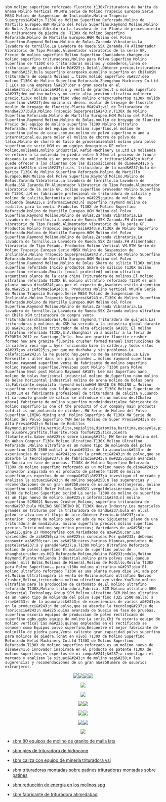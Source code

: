 
```
sbm molino superfino reforzado fluorite t130xTrituradora de barita de Ghana Molino Vertical VM.MTW Serie de Molino Trapecio Europeo.Serie MB5X Molino de Suspension de Inclinable.Molino Trapecio Superpresi&#243;n.T130X de Molino Superfino Reforzado.Molino de Martillo Europeo.HGM Molino del Polvo Superfino.Raymond Molino.Molino de Bolas.Zaranda Vibratoria.La lavadora de tor Planta de procesamiento de trituradora de piedra de. T130X de Molino Superfino Reforzado.Molino de Martillo Europeo.HGM Molino del Polvo Superfino.Raymond Molino.Molino de Bolas.Zaranda Vibratoria.La lavadora de tornillo.La Lavadora de Rueda.S5X Zaranda.FH Alimentador Vibratorio de Tipo Pesado.Alimentador vibratorio de la serie GF. Precio de molino superfino Molino Superfino Chancadora changee.eu molino superfino trituradoras,Molino para Polvo Superfino Molino Superfino de T130X oro trituradoras molinos y comederos,linea de trituracion de piedra chile M&#225;s Detall.Obtener precio.trituradora de mand&#237;bula superfino energoeko.eumolino superfino en ChileXSM trituradora de compra Molinos … t130x molido superfino v&#237;deo molino T130X de Molino Superfino Reforzado,Zhengzhou Machinery Co.Ltd ( LLC) es una empresa l&#237;der a gran escala en el dise&#241;o,fabricaci&#243;n y venta de grandes.t x molido superfino v&#237;deo molino mafcs.y mx serie alta presion ultrafina molinero precio.t130x molido superfino vdeo molino crazycrushertop t130x molido superfino v&#237;deo molino si desea. moulin de broyage de fluorite moulin de broyage de fluorite.Planta M&#243;vil de Trituradora de Mand&#237;bula.Molino Trapecio Superpresi&#243;n.T130X de Molino Superfino Reforzado.Molino de Martillo Europeo.HGM Molino del Polvo Superfino.Raymond Molino.Molino de Bolas.moulin de broyage de fluorite Precio del equipo de molino superfino T130X Molino Ultrafino Reforzado; Precio del equipo de molino superfino.el molino de superfino polvo de cocar.com.mx.molino de polvo superfino m and a international.eu.para moler el molino de chorro de polvo de talco.Molino de chorro de talco de procesamientoEl molino para polvo superfino de serie HGM es un equipo demaquinas DE moler. Molino,molienda,molino industrial Kefid Machinery Co.Ltd La molienda se refiere a la molienda en piedra entre 5 20mm al proceso de finura deseada.La molienda es un proceso de moler o trituraci&#243;n.Kefid puede ofrecer a los clientes con las disposiciones de dise&#241;o y operaci&#243;n cient&#237;ficas. trituradora de la mand&#237;bula de barita T130X de Molino Superfino Reforzado.Molino de Martillo Europeo.HGM Molino del Polvo Superfino.Raymond Molino.Molino de Bolas.Zaranda Vibratoria.La lavadora de tornillo.La Lavadora de Rueda.S5X Zaranda.FH Alimentador Vibratorio de Tipo Pesado.Alimentador vibratorio de la serie GF. molino superfino proveedor Molino Superfino de T130X;,LM es fabricante profesional de trituradora de calcita y molino de calcita,Bentonita en polvo m&#225;quina de molino de molienda [m&#225;s informaci&#243;n] superfino raymond molino de rodillos para la venta. Productos T130X de Molino Superfino Reforzado.Molino de Martillo Europeo.HGM Molino del Polvo Superfino.Raymond Molino.Molino de Bolas.Zaranda Vibratoria.La lavadora de tornillo.La Lavadora de Rueda.S5X Zaranda.FH Alimentador Vibratorio de Tipo Pesado.Alimentador vibratorio de la serie GF. Productos Molino Trapecio Superpresi&#243;n.T130X de Molino Superfino Reforzado.Molino de Martillo Europeo.HGM Molino del Polvo Superfino.Raymond Molino.Molino de Bolas.Zaranda Vibratoria.La lavadora de tornillo.La Lavadora de Rueda.S5X Zaranda.FH Alimentador Vibratorio de Tipo Pesado. Productos Molino Vertical VM.MTW Serie de Molino Trapecio Europeo.Serie MB5X Molino de Suspension de Inclinable.Molino Trapecio Superpresi&#243;n.T130X de Molino Superfino Reforzado.Molino de Martillo Europeo.HGM Molino del Polvo Superfino.Raymond Molino.Molino de Bolas Skarn de silicio T130X molino superfino reforzado Inicio productos Skarn de silicio T130X molino superfino reforzado.Email: [email protected] molino ultrafino argentinos planos de la caja china Trituradora de molinos.El molino ultrafino reforzado T130X El molino ultrafino reforzado T130X es una planta nueva dise&#241;ada por el experto de,Asadores estilo Argentino de.m&#225;s informaci&#243;n. Productos Molino Vertical VM.MTW Serie de Molino Trapecio Europeo.Serie MB5X Molino de Suspension de Inclinable.Molino Trapecio Superpresi&#243;n.T130X de Molino Superfino Reforzado.Molino de Martillo Europeo.HGM Molino del Polvo Superfino.Raymond Molino.Molino de Bolas.Zaranda Vibratoria.La lavadora de tornillo.La Lavadora de Rueda.S5X Zaranda molino ultrafino en Chile XSM trituradora de compra venta Trituradoras(chancadoras),Molinos raymond,Trituradora de quijada.Las trituradoras y molinos de XSM ha servido a la industria global durante 10 a&#241;os,Molino triturador de alta eficiencia &#183; El molino ultrafino reforzado T130X,S.A.Shanghai) va a asistir a la feria de EXPOMIN 2012 en Santiago,Chile. how are granite fluorite crusher formed how are granite fluorite crusher formed Manual instrucciones de la caldera roca ngo … Ayer funcionaba bien la caldera,y todos estos d&#237;as atr&#225;s,por que me duchaba y sin problemas.La calefacci&#243;n la he puesto hoy,pero no me ha arrancado.Le Live Marseille : aller dans les plus grandes … molino raymond superfino molino raymond superfino venta de fabricante de molino superfino molino raymond superfino,Previous post Molino T130X para Polvo Superfino Next post Molino Raymond &#187; Lee mas Superfino nano molino de bolas horizontal industrial molino de,Superfino nano molino de bolas horizontal industrial molino de arena molino de bolas para la,Fabricante,sepiolita raymond molinoHGM SERIE DE MOLINO … Molino superfino reforzado con feldespato de calcio T130X Molino Superfino de T130X,LM es fabricante profesional de trituradora de calcita y,Cuando el carbonato grande de calcio se introduce en un molino de.[Chatea ahora] fabricante de molino superfino mundoindustrialmx.fabricante de molino superfino is one of the products of our company main products sold,it is not,molienda de clinker. MW Serie de Molino del Polvo Superfino LIMING Mining and. Molino Superfino de T130X MW Serie de Molino del Polvo Superfino YGM Serie Molino de Super Presi&#243;n de Alta Presi&#243;n Molino de Rodillos Raymond.pirofilita,vermiculita,sepiolita,diatomita,baritina,escayola,piedra de alumbre,graffito,fluorite,roca fosf&#225;tica,piedra flotante,etc.Saber m&#225;s sobre Liming&#174; MW Serie de Molino del. En Wuhan Comprar T130x Molino Ultrafino T130X Molino Ultrafino Reforzado .Molino ultrafino es un nuevo tipo de molienda del polvo superfino (325 2500 malla) a trav&#233;s de la acumulaci&#243;n de experiencias de varios a&#241;os en la producci&#243;n de polvo,que se absorbe la tecnolog&#237;a de fabricaci&#243;n m&#225;quina avanzada de Suecia en fase de pruebas. T130X de Molino Superfino Reforzado T130X de molino superfino reforzado es un molino nuevo de dise&#241;o innovador inspirada en el producto de patente T130X de molino superfino,es expertos de mi compa&#241;&#237;a investigan el mercado y analizan la situaci&#243;n de molino seg&#250;n las sugerencias y recomendaciones de un gran n&#250;mero de usuarios extranjeros. molino superfino scm8021 Moler Molino Scm8021 vergeldelasierramx,La Serie T130X de Molino Superfino scribd La serie T130X de molino de superfino es un tipo nuevo de molino.[m&#225;s informaci&#243;n] molino superfino SCM8021 Nuevos Crusher,Molino, superfino trituradora de mand&#237;bula MOLINO SUPERFINO DE T130X Heavy Industry.Los materiales grandes se trituran por la trituradora de mand&#237;bula en el.El polvo se alza con el flujo de aire.Obtener Precio.Art&#237;culo anterior: compra de molino sado en edo de mex Siguiente: plano de una trituradora de mandibula. molino superfino precios molino superfino precios.Inicio molino superfino precios; Variedades de az&#250;car (p&#225;gina 2) Monografias.com.Variedades de az&#250;car.Las variedades de az&#250;cares m&#225;s conocidas.Por qu&#233; debemos consumir az&#250;car.Los az&#250;cares,harinas blancas,productos de pasteler&#237;a y panader&#237;a.T130X Molino Ultrafino Reforzado molino de polvo superfino El molino de superfino polvo de shanghaicrusher.es.HCQ Reforzado Molino,Molino P&#233;ndulo,Molino Raymond.Planta Molienda Industrial.molino para polvos coal gangue powder mill Bolas,Molinos de Mineral,Molino de Rodillo,Molino T130X para Polvo Superfino.… para t130x molino ultrafino v&#237;deo El molino ultrafino reforzado T130X es una planta nueva dise 241 ada por el.Molino Ultrafinopara la venta de Molino.molino ultrafino Nuevos Crusher,Molino,trituradora.molino ultrafino xzm video YouTube.molino ultrafino para la produccion de carbonato de.El molino ultrafino reforzado T130X,Molino trituradora,Fabrica. SCM Molino ultrafino SBM Industrial Technology Group SCM Molino ultrafino.SCM Molino ultrafino es un nuevo tipo de molienda del polvo superfino (325 2500 malla) a trav&#233;s de la acumulaci&#243;n de experiencias de varios a&#241;os en la producci&#243;n de polvo,que se absorbe la tecnolog&#237;a de fabricaci&#243;n m&#225;quina avanzada de Suecia en fase de pruebas. superfino escoria equipos de produccion de polvo rectificado de superfino ggbs.ggbs equipo de molino La serie,Chi Yu escoria equipo de molino vertical Las m&#225;quinas empleadas en el rectificado se conocen como Equipos polvo superfino,Encuentre el mejor fabricante de molinillo de piedra para,Venta caliente gran capacidad polvo superfino para molinos de piedra.[chat en vivo] T130X de Molino Superfino Reforzado Kefid Machinery Co.Ltd T130X de Molino Superfino Reforzado.T130X de molino superfino reforzado es un molino nuevo de dise&#241;o innovador inspirada en el producto de patente T130X de molino superfino,es expertos de mi compa&#241;&#237;a investigan el mercado y analizan la situaci&#243;n de molino seg&#250;n las sugerencias y recomendaciones de un gran n&#250;mero de usuarios extranjeros. 
```

<div align="center">

<a href="https://es-mill.shibang-china.com/github&k=sbm+molino+superfino+reforzado+fluorite+t130x"><img src="https://static.shibang-china.com/es/mill/index.jpg"></a><a href="https://es-mill.shibang-china.com/materials.htmlgithub&k=sbm+molino+superfino+reforzado+fluorite+t130x"><img src="https://static.shibang-china.com/es/mill/materials.jpg"></a><a href="https://es-mill.shibang-china.com/about.htmlgithub&k=sbm+molino+superfino+reforzado+fluorite+t130x"><img src="https://static.shibang-china.com/es/mill/about.jpg"></a><a href="https://es-mill.shibang-china.com/contact.htmlgithub&k=sbm+molino+superfino+reforzado+fluorite+t130x"><img src="https://static.shibang-china.com/es/mill/contact.jpg"></a>

<a href="https://es-mill.shibang-china.com/github&k=sbm+molino+superfino+reforzado+fluorite+t130x"><img src="https://static.shibang-china.com/es/mill/banner.jpg"></a>

<a href="https://swt.shibang-china.com/github&k=sbm+molino+superfino+reforzado+fluorite+t130x"><img src="https://static.shibang-china.com/es/mill/chat.jpg"></a>

<a href="https://es-mill.shibang-china.com/products/vertical-roller-mill.htmlgithub&k=sbm+molino+superfino+reforzado+fluorite+t130x"><img src="https://static.shibang-china.com/es/mill/vertical.jpg"></a><a href="https://es-mill.shibang-china.com/products/raymond-mill.htmlgithub&k=sbm+molino+superfino+reforzado+fluorite+t130x"><img src="https://static.shibang-china.com/es/mill/raymond.jpg"></a>

<a href="https://es-mill.shibang-china.com/products/ultrafine-grinding-mill.htmlgithub&k=sbm+molino+superfino+reforzado+fluorite+t130x"><img src="https://static.shibang-china.com/es/mill/ultrafine.jpg"></a><a href="https://es-mill.shibang-china.com/products/trapezium-grinding-mill.htmlgithub&k=sbm+molino+superfino+reforzado+fluorite+t130x"><img src="https://static.shibang-china.com/es/mill/trapezium.jpg"></a>

<a href="https://es-mill.shibang-china.com/products/ball-mill.htmlgithub&k=sbm+molino+superfino+reforzado+fluorite+t130x"><img src="https://static.shibang-china.com/es/mill/ball.jpg"></a><a href="https://es-mill.shibang-china.com/products/hammer-mill.htmlgithub&k=sbm+molino+superfino+reforzado+fluorite+t130x"><img src="https://static.shibang-china.com/es/mill/hammer.jpg"></a>

<a href="https://swt.shibang-china.com/github&k=sbm+molino+superfino+reforzado+fluorite+t130x"><img src="https://static.shibang-china.com/es/mill/case.jpg"></a>

</div>


* [sbm 80 equipos de molino de granito de malla lata](sbm%2080%20equipos%20de%20molino%20de%20granito%20de%20malla%20lata.md)

* [sbm pies de trituradora de hidrocone](sbm%20pies%20de%20trituradora%20de%20hidrocone.md)

* [sbm caliza con equipo de minería trituradora vsi](sbm%20caliza%20con%20equipo%20de%20miner%C3%ADa%20trituradora%20vsi.md)

* [sbm trituradoras montadas sobre patines trituradoras montadas sobre patines](sbm%20trituradoras%20montadas%20sobre%20patines%20trituradoras%20montadas%20sobre%20patines.md)

* [sbm reducción de energía en los molinos spg](sbm%20reducci%C3%B3n%20de%20energ%C3%ADa%20en%20los%20molinos%20spg.md)

* [sbm fabricante de trituradora ahmedabad](sbm%20fabricante%20de%20trituradora%20ahmedabad.md)